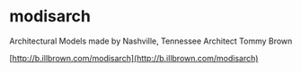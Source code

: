 modisarch
=========

Architectural Models made by Nashville, Tennessee Architect Tommy Brown

[http://b.illbrown.com/modisarch](http://b.illbrown.com/modisarch)
